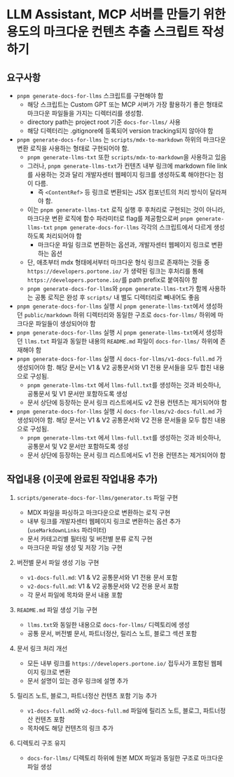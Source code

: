 # LLM Assistant, MCP 서버를 만들기 위한 용도의 마크다운 컨텐츠 추출 스크립트 작성하기

## 요구사항

- `pnpm generate-docs-for-llms` 스크립트를 구현해야 함
  - 해당 스크립트는 Custom GPT 또는 MCP 서버가 가장 활용하기 좋은 형태로 마크다운 파일들을 가지는 디렉터리를 생성함.
  - directory path는 project root 기준 `docs-for-llms/` 사용
  - 해당 디렉터리는 .gitignore에 등록되어 version tracking되지 않아야 함
- `pnpm generate-docs-for-llms` 는 `scripts/mdx-to-markdown` 하위의 마크다운 변환 로직을 사용하는 형태로 구현되어야 함.
  - `pnpm generate-llms-txt` 또한 `scripts/mdx-to-markdown`을 사용하고 있음
  - 그러나, `pnpm generate-llms-txt`가 컨텐츠 내부 링크에 markdown file link를 사용하는 것과 달리 개발자센터 웹페이지 링크를 생성하도록 해야한다는 점이 다름.
    - 즉 `<ContentRef>` 등 링크로 변환되는 JSX 컴포넌트의 처리 방식이 달라져야 함.
  - 이는 `pnpm generate-llms-txt` 로직 실행 후 후처리로 구현되는 것이 아니라, 마크다운 변환 로직에 함수 파라미터로 flag를 제공함으로써 `pnpm generate-llms-txt` `pnpm generate-docs-for-llms` 각각의 스크립트에서 다르게 생성하도록 처리되어야 함
    - 마크다운 파일 링크로 변환하는 옵션과, 개발자센터 웹페이지 링크로 변환하는 옵션
  - 단, 애초부터 mdx 형태에서부터 마크다운 형식 링크로 존재하는 것들 중 `https://developers.portone.io/` 가 생략된 링크는 후처리를 통해 `https://developers.portone.io/`를 path prefix로 붙여줘야 함
  - `pnpm generate-docs-for-llms`와 `pnpm generate-llms-txt`가 함께 사용하는 공통 로직은 완성 후 `scripts/` 내 별도 디렉터리로 빼내어도 좋음
- `pnpm generate-docs-for-llms` 실행 시 `pnpm generate-llms-txt`에서 생성하던 `public/markdown` 하위 디렉터리와 동일한 구조로 `docs-for-llms/` 하위에 마크다운 파일들이 생성되어야 함
- `pnpm generate-docs-for-llms` 실행 시 `pnpm generate-llms-txt`에서 생성하던 `llms.txt` 파일과 동일한 내용의 `README.md` 파일이 `docs-for-llms/` 하위에 존재해야 함
- `pnpm generate-docs-for-llms` 실행 시 `docs-for-llms/v1-docs-full.md` 가 생성되어야 함. 해당 문서는 V1 & V2 공통문서와 V1 전용 문서들을 모두 합친 내용으로 구성됨.
  - `pnpm generate-llms-txt` 에서 `llms-full.txt`를 생성하는 것과 비슷하나, 공통문서 및 V1 문서만 포함하도록 생성
  - 문서 상단에 등장하는 문서 링크 리스트에서도 v2 전용 컨텐츠는 제거되어야 함
- `pnpm generate-docs-for-llms` 실행 시 `docs-for-llms/v2-docs-full.md` 가 생성되어야 함. 해당 문서는 V1 & V2 공통문서와 V2 전용 문서들을 모두 합친 내용으로 구성됨.
  - `pnpm generate-llms-txt` 에서 `llms-full.txt`를 생성하는 것과 비슷하나, 공통문서 및 V2 문서만 포함하도록 생성
  - 문서 상단에 등장하는 문서 링크 리스트에서도 v1 전용 컨텐츠는 제거되어야 함

## 작업내용 (이곳에 완료된 작업내용 추가)
1. `scripts/generate-docs-for-llms/generator.ts` 파일 구현
   - MDX 파일을 파싱하고 마크다운으로 변환하는 로직 구현
   - 내부 링크를 개발자센터 웹페이지 링크로 변환하는 옵션 추가 (`useMarkdownLinks` 파라미터)
   - 문서 카테고리별 필터링 및 버전별 분류 로직 구현
   - 마크다운 파일 생성 및 저장 기능 구현

2. 버전별 문서 파일 생성 기능 구현
   - `v1-docs-full.md`: V1 & V2 공통문서와 V1 전용 문서 포함
   - `v2-docs-full.md`: V1 & V2 공통문서와 V2 전용 문서 포함
   - 각 문서 파일에 목차와 문서 내용 포함

3. `README.md` 파일 생성 기능 구현
   - `llms.txt`와 동일한 내용으로 `docs-for-llms/` 디렉토리에 생성
   - 공통 문서, 버전별 문서, 파트너정산, 릴리스 노트, 블로그 섹션 포함

4. 문서 링크 처리 개선
   - 모든 내부 링크를 `https://developers.portone.io/` 접두사가 포함된 웹페이지 링크로 변환
   - 문서 설명이 있는 경우 링크에 설명 추가

5. 릴리즈 노트, 블로그, 파트너정산 컨텐츠 포함 기능 추가
   - `v1-docs-full.md`와 `v2-docs-full.md` 파일에 릴리즈 노트, 블로그, 파트너정산 컨텐츠 포함
   - 목차에도 해당 컨텐츠의 링크 추가

6. 디렉토리 구조 유지
   - `docs-for-llms/` 디렉토리 하위에 원본 MDX 파일과 동일한 구조로 마크다운 파일 생성
